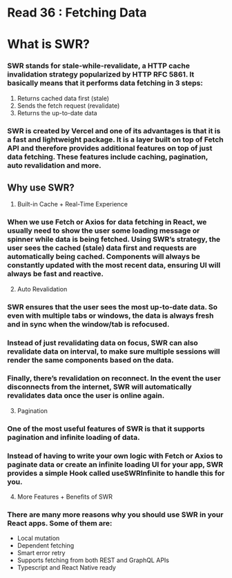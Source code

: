 # Read 36 : Fetching Data

# What is SWR?
### SWR stands for stale-while-revalidate, a HTTP cache invalidation strategy popularized by HTTP RFC 5861. It basically means that it performs data fetching in 3 steps:

1. Returns cached data first (stale)
2. Sends the fetch request (revalidate)
3. Returns the up-to-date data


### SWR is created by Vercel and one of its advantages is that it is a fast and lightweight package. It is a layer built on top of Fetch API and therefore provides additional features on top of just data fetching. These features include caching, pagination, auto revalidation and more.

## Why use SWR?


1. Built-in Cache + Real-Time Experience
### When we use Fetch or Axios for data fetching in React, we usually need to show the user some loading message or spinner while data is being fetched. Using SWR’s strategy, the user sees the cached (stale) data first and requests are automatically being cached. Components will always be constantly updated with the most recent data, ensuring UI will always be fast and reactive.

2. Auto Revalidation
### SWR ensures that the user sees the most up-to-date data. So even with multiple tabs or windows, the data is always fresh and in sync when the window/tab is refocused.

### Instead of just revalidating data on focus, SWR can also revalidate data on interval, to make sure multiple sessions will render the same components based on the data.

### Finally, there’s revalidation on reconnect. In the event the user disconnects from the internet, SWR will automatically revalidates data once the user is online again.



3. Pagination
### One of the most useful features of SWR is that it supports pagination and infinite loading of data.

### Instead of having to write your own logic with Fetch or Axios to paginate data or create an infinite loading UI for your app, SWR provides a simple Hook called useSWRInfinite to handle this for you.

4. More Features + Benefits of SWR
### There are many more reasons why you should use SWR in your React apps. Some of them are:

* Local mutation
* Dependent fetching
* Smart error retry
* Supports fetching from both REST and GraphQL APIs
* Typescript and React Native ready

